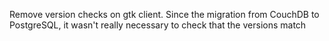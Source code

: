 Remove version checks on gtk client. Since the migration from CouchDB to
PostgreSQL, it wasn't really necessary to check that the versions match
